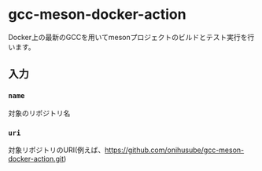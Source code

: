 # gcc-meson-docker-action

Docker上の最新のGCCを用いてmesonプロジェクトのビルドとテスト実行を行います。

## 入力

### `name`

対象のリポジトリ名

### `uri`

対象リポジトリのURI(例えば、https://github.com/onihusube/gcc-meson-docker-action.git)
